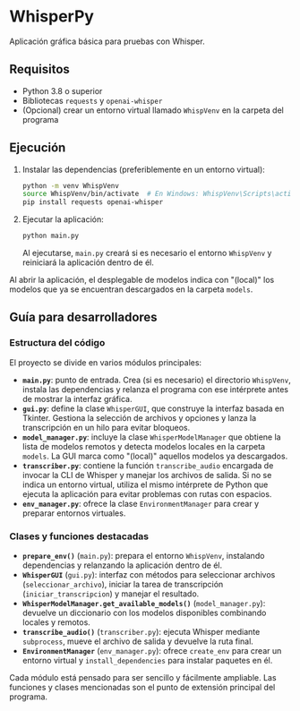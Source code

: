# WhisperPy

Aplicación gráfica básica para pruebas con Whisper.

## Requisitos

- Python 3.8 o superior
- Bibliotecas `requests` y `openai-whisper`
- (Opcional) crear un entorno virtual llamado `WhispVenv` en la carpeta del programa

## Ejecución

1. Instalar las dependencias (preferiblemente en un entorno virtual):
   ```bash
   python -m venv WhispVenv
   source WhispVenv/bin/activate  # En Windows: WhispVenv\Scripts\activate
   pip install requests openai-whisper
   ```

2. Ejecutar la aplicación:
   ```bash
   python main.py
   ```
   Al ejecutarse, `main.py` creará si es necesario el entorno `WhispVenv`
   y reiniciará la aplicación dentro de él.

Al abrir la aplicación, el desplegable de modelos indica con "(local)" los
modelos que ya se encuentran descargados en la carpeta `models`.

## Guía para desarrolladores

### Estructura del código

El proyecto se divide en varios módulos principales:

- **`main.py`**: punto de entrada. Crea (si es necesario) el directorio
  `WhispVenv`, instala las dependencias y relanza el programa con ese
  intérprete antes de mostrar la interfaz gráfica.
- **`gui.py`**: define la clase `WhisperGUI`, que construye la interfaz
  basada en Tkinter. Gestiona la selección de archivos y opciones y lanza
  la transcripción en un hilo para evitar bloqueos.
- **`model_manager.py`**: incluye la clase `WhisperModelManager` que
  obtiene la lista de modelos remotos y detecta modelos locales en la
  carpeta `models`. La GUI marca como "(local)" aquellos modelos ya
  descargados.
- **`transcriber.py`**: contiene la función `transcribe_audio` encargada de
  invocar la CLI de Whisper y manejar los archivos de salida. Si no se
  indica un entorno virtual, utiliza el mismo intérprete de Python que
  ejecuta la aplicación para evitar problemas con rutas con espacios.
- **`env_manager.py`**: ofrece la clase `EnvironmentManager` para crear y
  preparar entornos virtuales.

### Clases y funciones destacadas

- **`prepare_env()`** (`main.py`): prepara el entorno `WhispVenv`,
  instalando dependencias y relanzando la aplicación dentro de él.
- **`WhisperGUI`** (`gui.py`): interfaz con métodos para seleccionar
  archivos (`seleccionar_archivo`), iniciar la tarea de transcripción
  (`iniciar_transcripcion`) y manejar el resultado.
- **`WhisperModelManager.get_available_models()`** (`model_manager.py`):
  devuelve un diccionario con los modelos disponibles combinando locales y
  remotos.
- **`transcribe_audio()`** (`transcriber.py`): ejecuta Whisper mediante
  `subprocess`, mueve el archivo de salida y devuelve la ruta final.
- **`EnvironmentManager`** (`env_manager.py`): ofrece `create_env` para
  crear un entorno virtual y `install_dependencies` para instalar paquetes
  en él.

Cada módulo está pensado para ser sencillo y fácilmente ampliable. Las
funciones y clases mencionadas son el punto de extensión principal del
programa.
